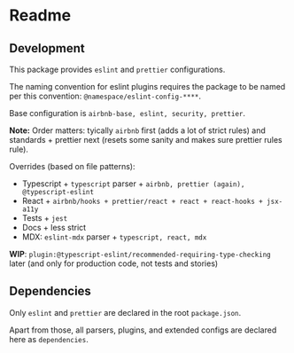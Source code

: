 # Readme

## Development

This package provides `eslint` and `prettier` configurations.

The naming convention for eslint plugins requires the package to be named per this convention: `@namespace/eslint-config-****`.

Base configuration is `airbnb-base, eslint, security, prettier`.

**Note:** Order matters: tyically `airbnb` first (adds a lot of strict rules) and standards + prettier next (resets some sanity and makes sure prettier rules rule).

Overrides (based on file patterns):

- Typescript + `typescript` parser + `airbnb, prettier (again), @typescript-eslint`
- React + `airbnb/hooks + prettier/react + react + react-hooks + jsx-a11y`
- Tests + `jest`
- Docs + less strict
- MDX: `eslint-mdx` parser + `typescript, react, mdx`

**WIP**: `plugin:@typescript-eslint/recommended-requiring-type-checking` later (and only for production code, not tests and stories)

## Dependencies

Only `eslint` and `prettier` are declared in the root `package.json`.

Apart from those, all parsers, plugins, and extended configs are declared here as `dependencies`.
